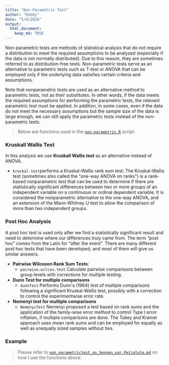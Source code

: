 ```yaml
---
title: "Non-Parametric Test"
author: "Robby"
date: "5/4/2020"
output: 
  html_document:
    keep_md: TRUE
---
```




  Non-parametric tests are methods of statistical analysis that do not require a distribution to meet the required assumptions to be analyzed (especially if the data is not normally distributed). Due to this reason, they are sometimes referred to as distribution-free tests. Non-parametric tests serve as an alternative to parametric tests such as T-test or ANOVA that can be employed only if the underlying data satisfies certain criteria and assumptions.

  Note that nonparametric tests are used as an alternative method to parametric tests, not as their substitutes. In other words, if the data meets the required assumptions for performing the parametric tests, the relevant parametric test must be applied. In addition, in some cases, even if the data do not meet the necessary assumptions but the sample size of the data is large enough, we can still apply the parametric tests instead of the non-parametric tests.

> Below are functions used in the [`non-parametric.R`](https://github.com/robbybinsar/Konservasi_ANJ/blob/master/Inferential_analysis/Non_parametric_test/non_parametric.R) script:

### Kruskall Wallis Test

In this analysis we use **Kruskall Wallis test** as an alternative instead of ANOVA.

* `kruskal.test`performs a Kruskal-Wallis rank sum test: The Kruskal-Wallis test (sometimes also called the "one-way ANOVA on ranks") is a rank-based nonparametric test that can be used to determine if there are statistically significant differences between two or more groups of an independent variable on a continuous or ordinal dependent variable. It is considered the nonparametric alternative to the one-way ANOVA, and an extension of the Mann-Whitney U test to allow the comparison of more than two independent groups.

### Post Hoc Analysis

  A post hoc test is used only after we find a statistically significant result and need to determine where our differences truly came from. The term “post hoc” comes from the Latin for “after the event”. There are many different post hoc tests that have been developed, and most of them will give us similar answers. 

* **Pairwise Wilcoxon Rank Sum Tests**:
  + `pairwise.wilcox.test` Calculate pairwise comparisons between group levels with corrections for multiple testing.
* **Dunn Test for multiple comparisons**
  + `dunnTest` Performs Dunn's (1964) test of multiple comparisons following a significant Kruskal-Wallis test, possibly with a correction to control the experimentwise error rate.
* **Nemenyi test for multiple comparisons**
  + `NemenyiTest` Nemenyi proposed a test based on rank sums and the application of the family-wise error method to control Type I error inflation, if multiple comparisons are done. The Tukey and Kramer approach uses mean rank sums and can be employed for equally as well as unequally sized samples without ties.

### Example

> Please refer to [`non_parametrictest_on_Sengon_var.Petiqlule.md`](https://github.com/robbybinsar/Konservasi_ANJ/blob/master/Inferential_analysis/Non_parametric_test/non_parametrictest_on_Sengon_var.%20Petiqlule.md) on how I use the functions above. 
